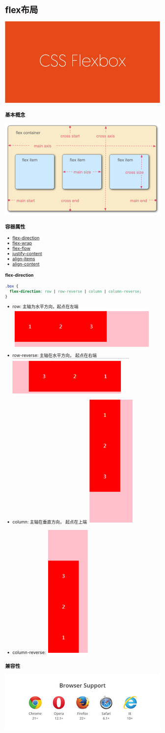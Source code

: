 # flex布局

![](/assets/5a7d00514af1e464221c677c15e8e990.png)

### 基本概念

![](/assets/3791e575c48b3698be6a94ae1dbff79d.png)

### 容器属性

* [flex-direction](flex-direction)
* [flex-wrap](flex-wrap)
* [flex-flow](flex-flow)
* [justify-content](justify-content)
* [align-items](align-items)
* [align-content](align-content)

<a name="flex-direction"></a>
#### flex-direction

```css
.box {
  flex-direction: row | row-reverse | column | column-reverse;
}
```
* row: 主轴为水平方向，起点在左端
![](/assets/企业微信截图_15324859183170.png)

* row-reverse:  主轴在水平方向， 起点在右端
![](/assets/企业微信截图_15324859699106.png)

* column: 主轴在垂直方向， 起点在上端
![](/assets/企业微信截图_15324860154034.png)

* column-reverse:
![](/assets/企业微信截图_15324860251421.png)

### 兼容性

![](/assets/8712d713c7d0b884a5cb9770efc422b4.jpg)


